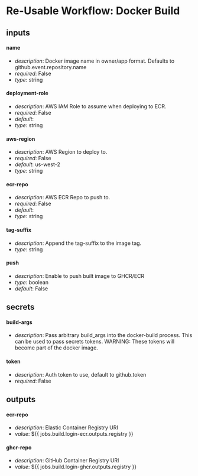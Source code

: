 # Re-Usable Workflow: Docker Build
## inputs
#### name
- *description*: Docker image name in owner/app format. Defaults to github.event.repository.name
- *required*: False
- *type*: string
#### deployment-role
- *description*: AWS IAM Role to assume when deploying to ECR.
- *required*: False
- *default*: 
- *type*: string
#### aws-region
- *description*: AWS Region to deploy to.
- *required*: False
- *default*: us-west-2
- *type*: string
#### ecr-repo
- *description*: AWS ECR Repo to push to.
- *required*: False
- *default*: 
- *type*: string
#### tag-suffix
- *description*: Append the tag-suffix to the image tag.
- *type*: string
#### push
- *description*: Enable to push built image to GHCR/ECR
- *type*: boolean
- *default*: False
## secrets
#### build-args
- *description*: Pass arbitrary build_args into the docker-build process. This can be used to pass secrets tokens. WARNING: These tokens will become part of the docker image.
#### token
- *description*: Auth token to use, default to github.token
- *required*: False
## outputs
#### ecr-repo
- *description*: Elastic Container Registry URI
- *value*: ${{ jobs.build.login-ecr.outputs.registry }}
#### ghcr-repo
- *description*: GitHub Container Registry URI
- *value*: ${{ jobs.build.login-ghcr.outputs.registry }}